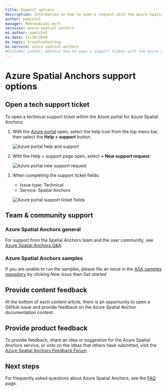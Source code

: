 ```yaml
---
title: Support options
description: Information on how to open a request with the Azure Spatial Anchors support team.
author: pamistel
manager: MehranAzimi-msft
services: azure-spatial-anchors
ms.author: pamistel
ms.date: 11/20/2020
ms.topic: troubleshooting
ms.service: azure-spatial-anchors
#Customer intent: Address how to open a support ticket with the Azure Spatial Anchors support team.
---
```


# Azure Spatial Anchors support options

## Open a tech support ticket

To open a technical support ticket within the Azure portal for Azure Spatial Anchors:

1. With the [Azure portal](https://azure.microsoft.com/account/) open, select the help icon from the top menu bar, then select the **Help + support** button.

   ![Azure portal help and support](./media/spatial-anchor-support.png)

1. With the Help + support page open, select **+ New support request**.

   ![Azure portal new support request](./media/spatial-anchor-support2.png)

1. When completing the support ticket fields:

   - Issue type: Technical
   - Service: Spatial Anchors

   ![Azure portal support ticket fields](./media/spatial-anchor-support3.png)

## Team & community support
### Azure Spatial Anchors general
For support from the Spatial Anchors team and the user community, see [Azure Spatial Anchors Q&A](https://docs.microsoft.com/answers/topics/azure-spatial-anchors.html).

### Azure Spatial Anchors samples 
If you are unable to run the samples, please file an issue in the [ASA samples repository](https://github.com/Azure/azure-spatial-anchors-samples/issues) by clicking _New issue_ then _Get started_

## Provide content feedback

At the bottom of each content article, there is an opportunity to open a GitHub issue and provide feedback on the Azure Spatial Anchor documentation content.

## Provide product feedback

To provide feedback, share an idea or suggestion for the Azure Spatial Anchors service, or vote on the ideas that others have submitted, visit the [Azure Spatial Anchors Feedback Forum](https://feedback.azure.com/d365community/forum/f47d9b25-0725-ec11-b6e6-000d3a4f07b8).

## Next steps

For frequently asked questions about Azure Spatial Anchors, see the [FAQ](spatial-anchor-faq.yml) page.
